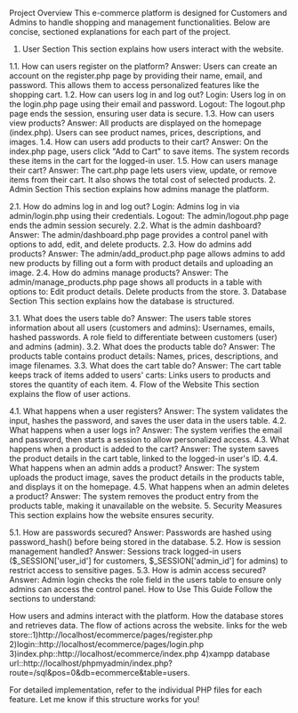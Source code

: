 Project Overview
This e-commerce platform is designed for Customers and Admins to handle shopping and management functionalities. Below are concise, sectioned explanations for each part of the project.

1. User Section
This section explains how users interact with the website.

1.1. How can users register on the platform?
Answer: Users can create an account on the register.php page by providing their name, email, and password. This allows them to access personalized features like the shopping cart.
1.2. How can users log in and log out?
Login: Users log in on the login.php page using their email and password.
Logout: The logout.php page ends the session, ensuring user data is secure.
1.3. How can users view products?
Answer: All products are displayed on the homepage (index.php). Users can see product names, prices, descriptions, and images.
1.4. How can users add products to their cart?
Answer: On the index.php page, users click "Add to Cart" to save items. The system records these items in the cart for the logged-in user.
1.5. How can users manage their cart?
Answer: The cart.php page lets users view, update, or remove items from their cart. It also shows the total cost of selected products.
2. Admin Section
This section explains how admins manage the platform.

2.1. How do admins log in and log out?
Login: Admins log in via admin/login.php using their credentials.
Logout: The admin/logout.php page ends the admin session securely.
2.2. What is the admin dashboard?
Answer: The admin/dashboard.php page provides a control panel with options to add, edit, and delete products.
2.3. How do admins add products?
Answer: The admin/add_product.php page allows admins to add new products by filling out a form with product details and uploading an image.
2.4. How do admins manage products?
Answer: The admin/manage_products.php page shows all products in a table with options to:
Edit product details.
Delete products from the store.
3. Database Section
This section explains how the database is structured.

3.1. What does the users table do?
Answer: The users table stores information about all users (customers and admins):
Usernames, emails, hashed passwords.
A role field to differentiate between customers (user) and admins (admin).
3.2. What does the products table do?
Answer: The products table contains product details:
Names, prices, descriptions, and image filenames.
3.3. What does the cart table do?
Answer: The cart table keeps track of items added to users' carts:
Links users to products and stores the quantity of each item.
4. Flow of the Website
This section explains the flow of user actions.

4.1. What happens when a user registers?
Answer: The system validates the input, hashes the password, and saves the user data in the users table.
4.2. What happens when a user logs in?
Answer: The system verifies the email and password, then starts a session to allow personalized access.
4.3. What happens when a product is added to the cart?
Answer: The system saves the product details in the cart table, linked to the logged-in user's ID.
4.4. What happens when an admin adds a product?
Answer: The system uploads the product image, saves the product details in the products table, and displays it on the homepage.
4.5. What happens when an admin deletes a product?
Answer: The system removes the product entry from the products table, making it unavailable on the website.
5. Security Measures
This section explains how the website ensures security.

5.1. How are passwords secured?
Answer: Passwords are hashed using password_hash() before being stored in the database.
5.2. How is session management handled?
Answer: Sessions track logged-in users ($_SESSION['user_id'] for customers, $_SESSION['admin_id'] for admins) to restrict access to sensitive pages.
5.3. How is admin access secured?
Answer: Admin login checks the role field in the users table to ensure only admins can access the control panel.
How to Use This Guide
Follow the sections to understand:

How users and admins interact with the platform.
How the database stores and retrieves data.
The flow of actions across the website.
links for the web store::1)http://localhost/ecommerce/pages/register.php
2)login::http://localhost/ecommerce/pages/login.php
3)index.php::http://localhost/ecommerce/index.php
4)xampp database url::http://localhost/phpmyadmin/index.php?route=/sql&pos=0&db=ecommerce&table=users.

For detailed implementation, refer to the individual PHP files for each feature. Let me know if this structure works for you!
